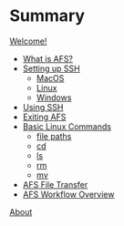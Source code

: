 # Summary

[Welcome!](README.md)

- [What is AFS?](start/install.md)
- [Setting up SSH](types/README.md)
  - [MacOS](types/type.md)
  - [Linux](type/Linux.md)
  - [Windows](types/sig.md)
- [Using SSH](debugging/README.md)
- [Exiting AFS](concepts/README.md)
- [Basic Linux Commands](types/linux.md)
  - [file paths](types/file-paths.md)
  - [cd](types/cd.md)
  - [ls](types/int.md)
  - [rm](types/real.md)
  - [mv](types/string.md)
- [AFS File Transfer](types/afs-file-transfer.md)
- [AFS Workflow Overview](types/workflow.md)
<!-- - [Examples](examples/README.md) -->
<!--   - [Basics](examples/basics.md) -->
<!--   - [Recursion & Induction](examples/recursion.md) -->

[About](about.md)

